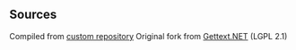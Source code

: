 ## Sources

Compiled from [custom repository](https://github.com/xenko3d/gettextnet)
Original fork from [Gettext.NET](https://sourceforge.net/projects/gettextnet/) (LGPL 2.1)